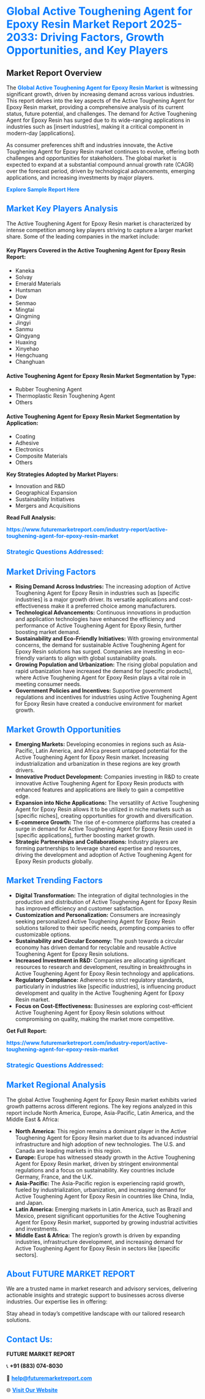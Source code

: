 <h1 style="color: #007BFF;">Global Active Toughening Agent for Epoxy Resin Market Report 2025-2033: Driving Factors, Growth Opportunities, and Key Players</h1>

<section id="overview">
<h2>Market Report Overview</h2>
<p>The <a href="https://www.futuremarketreport.com/industry-report/active-toughening-agent-for-epoxy-resin-market" style="color: #007BFF; text-decoration: none;"><strong>Global Active Toughening Agent for Epoxy Resin Market</strong></a> is witnessing significant growth, driven by increasing demand across various industries. This report delves into the key aspects of the Active Toughening Agent for Epoxy Resin market, providing a comprehensive analysis of its current status, future potential, and challenges. The demand for Active Toughening Agent for Epoxy Resin has surged due to its wide-ranging applications in industries such as [insert industries], making it a critical component in modern-day [applications].</p>
<p>As consumer preferences shift and industries innovate, the Active Toughening Agent for Epoxy Resin market continues to evolve, offering both challenges and opportunities for stakeholders. The global market is expected to expand at a substantial compound annual growth rate (CAGR) over the forecast period, driven by technological advancements, emerging applications, and increasing investments by major players.</p>
</section>

<section id="overview">
<p><a href="https://www.futuremarketreport.com/request-sample/reportId=64316" style="color: #007BFF; text-decoration: none;"><strong>Explore Sample Report Here</strong></a></p>
</section>

<section id="key-players">
<h2 style="color: #007BFF;">Market Key Players Analysis</h2>
<p>The Active Toughening Agent for Epoxy Resin market is characterized by intense competition among key players striving to capture a larger market share. Some of the leading companies in the market include:</p>
<h4>Key Players Covered in the Active Toughening Agent for Epoxy Resin Report:</h4>
<ul><li>Kaneka</li><li>Solvay</li><li>Emerald Materials</li><li>Huntsman</li><li>Dow</li><li>Senmao</li><li>Mingtai</li><li>Qingming</li><li>Jingyi</li><li>Sanmu</li><li>Qingyang</li><li>Huaxing</li><li>Xinyehao</li><li>Hengchuang</li><li>Changhuan</li></ul>
<h4>Active Toughening Agent for Epoxy Resin Market Segmentation by Type:</h4>
<ul><li>Rubber Toughening Agent</li><li>Thermoplastic Resin Toughening Agent</li><li>Others</li></ul>

<h4>Active Toughening Agent for Epoxy Resin Market Segmentation by Application:</h4>
<ul><li>Coating</li><li>Adhesive</li><li>Electronics</li><li>Composite Materials</li><li>Others</li></ul>
<p><strong>Key Strategies Adopted by Market Players:</strong></p>
<ul>
<li>Innovation and R&D</li>
<li>Geographical Expansion</li>
<li>Sustainability Initiatives</li>
<li>Mergers and Acquisitions</li>
</ul>
</section>

<section>
<p><strong>Read Full Analysis: </strong></p><a href="https://www.futuremarketreport.com/industry-report/active-toughening-agent-for-epoxy-resin-market" style="color: #007BFF; text-decoration: none;"><strong>https://www.futuremarketreport.com/industry-report/active-toughening-agent-for-epoxy-resin-market</strong></a>
<h3 style="color: #007BFF;">Strategic Questions Addressed:</h3>
</section>

<section id="driving-factors">
<h2 style="color: #007BFF;">Market Driving Factors</h2>
<ul>
<li><strong>Rising Demand Across Industries:</strong> The increasing adoption of Active Toughening Agent for Epoxy Resin in industries such as [specific industries] is a major growth driver. Its versatile applications and cost-effectiveness make it a preferred choice among manufacturers.</li>
<li><strong>Technological Advancements:</strong> Continuous innovations in production and application technologies have enhanced the efficiency and performance of Active Toughening Agent for Epoxy Resin, further boosting market demand.</li>
<li><strong>Sustainability and Eco-Friendly Initiatives:</strong> With growing environmental concerns, the demand for sustainable Active Toughening Agent for Epoxy Resin solutions has surged. Companies are investing in eco-friendly variants to align with global sustainability goals.</li>
<li><strong>Growing Population and Urbanization:</strong> The rising global population and rapid urbanization have increased the demand for [specific products], where Active Toughening Agent for Epoxy Resin plays a vital role in meeting consumer needs.</li>
<li><strong>Government Policies and Incentives:</strong> Supportive government regulations and incentives for industries using Active Toughening Agent for Epoxy Resin have created a conducive environment for market growth.</li>
</ul>
</section>

<section id="growth-opportunities">
<h2 style="color: #007BFF;">Market Growth Opportunities</h2>
<ul>
<li><strong>Emerging Markets:</strong> Developing economies in regions such as Asia-Pacific, Latin America, and Africa present untapped potential for the Active Toughening Agent for Epoxy Resin market. Increasing industrialization and urbanization in these regions are key growth drivers.</li>
<li><strong>Innovative Product Development:</strong> Companies investing in R&D to create innovative Active Toughening Agent for Epoxy Resin products with enhanced features and applications are likely to gain a competitive edge.</li>
<li><strong>Expansion into Niche Applications:</strong> The versatility of Active Toughening Agent for Epoxy Resin allows it to be utilized in niche markets such as [specific niches], creating opportunities for growth and diversification.</li>
<li><strong>E-commerce Growth:</strong> The rise of e-commerce platforms has created a surge in demand for Active Toughening Agent for Epoxy Resin used in [specific applications], further boosting market growth.</li>
<li><strong>Strategic Partnerships and Collaborations:</strong> Industry players are forming partnerships to leverage shared expertise and resources, driving the development and adoption of Active Toughening Agent for Epoxy Resin products globally.</li>
</ul>
</section>

<section id="trending-factors">
<h2 style="color: #007BFF;">Market Trending Factors</h2>
<ul>
<li><strong>Digital Transformation:</strong> The integration of digital technologies in the production and distribution of Active Toughening Agent for Epoxy Resin has improved efficiency and customer satisfaction.</li>
<li><strong>Customization and Personalization:</strong> Consumers are increasingly seeking personalized Active Toughening Agent for Epoxy Resin solutions tailored to their specific needs, prompting companies to offer customizable options.</li>
<li><strong>Sustainability and Circular Economy:</strong> The push towards a circular economy has driven demand for recyclable and reusable Active Toughening Agent for Epoxy Resin solutions.</li>
<li><strong>Increased Investment in R&D:</strong> Companies are allocating significant resources to research and development, resulting in breakthroughs in Active Toughening Agent for Epoxy Resin technology and applications.</li>
<li><strong>Regulatory Compliance:</strong> Adherence to strict regulatory standards, particularly in industries like [specific industries], is influencing product development and quality in the Active Toughening Agent for Epoxy Resin market.</li>
<li><strong>Focus on Cost-Effectiveness:</strong> Businesses are exploring cost-efficient Active Toughening Agent for Epoxy Resin solutions without compromising on quality, making the market more competitive.</li>
</ul>
</section>

<section>
<p><strong>Get Full Report: </strong></p><a href="https://www.futuremarketreport.com/industry-report/active-toughening-agent-for-epoxy-resin-market" style="color: #007BFF; text-decoration: none;"><strong>https://www.futuremarketreport.com/industry-report/active-toughening-agent-for-epoxy-resin-market</strong></a>
<h3 style="color: #007BFF;">Strategic Questions Addressed:</h3>
</section>


<section id="regional-analysis">
<h2 style="color: #007BFF;">Market Regional Analysis</h2>
<p>The global Active Toughening Agent for Epoxy Resin market exhibits varied growth patterns across different regions. The key regions analyzed in this report include North America, Europe, Asia-Pacific, Latin America, and the Middle East & Africa:</p>
<ul>
<li><strong>North America:</strong> This region remains a dominant player in the Active Toughening Agent for Epoxy Resin market due to its advanced industrial infrastructure and high adoption of new technologies. The U.S. and Canada are leading markets in this region.</li>
<li><strong>Europe:</strong> Europe has witnessed steady growth in the Active Toughening Agent for Epoxy Resin market, driven by stringent environmental regulations and a focus on sustainability. Key countries include Germany, France, and the U.K.</li>
<li><strong>Asia-Pacific:</strong> The Asia-Pacific region is experiencing rapid growth, fueled by industrialization, urbanization, and increasing demand for Active Toughening Agent for Epoxy Resin in countries like China, India, and Japan.</li>
<li><strong>Latin America:</strong> Emerging markets in Latin America, such as Brazil and Mexico, present significant opportunities for the Active Toughening Agent for Epoxy Resin market, supported by growing industrial activities and investments.</li>
<li><strong>Middle East & Africa:</strong> The region’s growth is driven by expanding industries, infrastructure development, and increasing demand for Active Toughening Agent for Epoxy Resin in sectors like [specific sectors].</li>
</ul>
</section>

<footer>
<h2 style="color: #007BFF;">About FUTURE MARKET REPORT</h2>
<p>We are a trusted name in market research and advisory services, delivering actionable insights and strategic support to businesses across diverse industries. Our expertise lies in offering:</p>

<p>Stay ahead in today’s competitive landscape with our tailored research solutions.</p>

<h2 style="color: #007BFF;">Contact Us:</h2>
<p><strong>FUTURE MARKET REPORT</strong></p>
<p>📞 <strong>+91 (883) 074-8030</strong></p>
<p>📧 <strong><a href="mailto:help@futuremarketreport.com" style="color: #007BFF;">help@futuremarketreport.com</a></strong></p>
<p>🌐 <strong><a href="https://www.futuremarketreport.com/" style="color: #007BFF;">Visit Our Website</a></strong></p>
</footer>